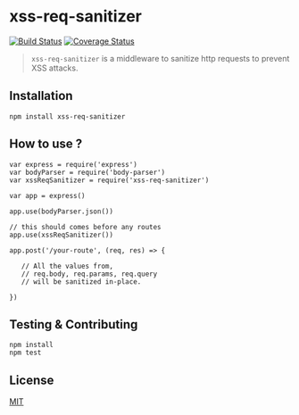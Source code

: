 # xss-req-sanitizer

[![Build Status](https://travis-ci.com/kalekarnn/xss-req-sanitizer.svg?branch=main)](https://travis-ci.com/kalekarnn/xss-req-sanitizer)
[![Coverage Status](https://coveralls.io/repos/github/kalekarnn/xss-sanitizer/badge.svg)](https://coveralls.io/github/kalekarnn/xss-sanitizer)

> `xss-req-sanitizer` is a middleware to sanitize http requests to prevent XSS attacks.

## Installation

    npm install xss-req-sanitizer
    
## How to use ?

    var express = require('express')
    var bodyParser = require('body-parser')
    var xssReqSanitizer = require('xss-req-sanitizer')

    var app = express()

    app.use(bodyParser.json())
    
    // this should comes before any routes
    app.use(xssReqSanitizer())

    app.post('/your-route', (req, res) => {
    
       // All the values from,
       // req.body, req.params, req.query 
       // will be sanitized in-place.

    })
    
## Testing & Contributing

    npm install
    npm test
    
## License
[MIT](https://github.com/kalekarnn/xss-req-sanitizer/blob/main/LICENSE)
    
    
